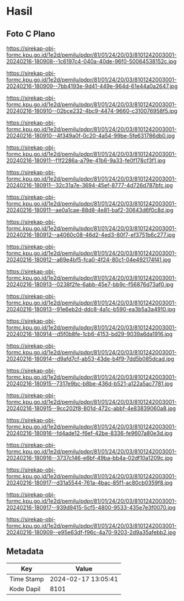# Hasil

## Foto C Plano

https://sirekap-obj-formc.kpu.go.id/1e2d/pemilu/pdpr/81/01/24/20/03/8101242003001-20240216-180908--1c6197c4-040a-40de-96f0-50064538152c.jpg

https://sirekap-obj-formc.kpu.go.id/1e2d/pemilu/pdpr/81/01/24/20/03/8101242003001-20240216-180909--7bb4193e-9d41-449e-964d-61e44a0a2647.jpg

https://sirekap-obj-formc.kpu.go.id/1e2d/pemilu/pdpr/81/01/24/20/03/8101242003001-20240216-180910--02bce232-4bc9-4474-9660-c310076958f5.jpg

https://sirekap-obj-formc.kpu.go.id/1e2d/pemilu/pdpr/81/01/24/20/03/8101242003001-20240216-180910--4f349a0f-0c20-4a54-99be-5fe631786db0.jpg

https://sirekap-obj-formc.kpu.go.id/1e2d/pemilu/pdpr/81/01/24/20/03/8101242003001-20240216-180911--f1f2286a-a79e-41b6-9a33-fe0f178cf3f1.jpg

https://sirekap-obj-formc.kpu.go.id/1e2d/pemilu/pdpr/81/01/24/20/03/8101242003001-20240216-180911--32c31a7e-3694-45ef-8777-4d726d787bfc.jpg

https://sirekap-obj-formc.kpu.go.id/1e2d/pemilu/pdpr/81/01/24/20/03/8101242003001-20240216-180911--ae0a1cae-88d8-4e81-baf2-30643d6f0c8d.jpg

https://sirekap-obj-formc.kpu.go.id/1e2d/pemilu/pdpr/81/01/24/20/03/8101242003001-20240216-180912--a4060c08-46d2-4ed3-80f7-ef3751b6c277.jpg

https://sirekap-obj-formc.kpu.go.id/1e2d/pemilu/pdpr/81/01/24/20/03/8101242003001-20240216-180912--a69e4bf5-fca0-4f24-80c1-04e492174f41.jpg

https://sirekap-obj-formc.kpu.go.id/1e2d/pemilu/pdpr/81/01/24/20/03/8101242003001-20240216-180913--0238f2fe-6abb-45e7-bb9c-f56876d73af0.jpg

https://sirekap-obj-formc.kpu.go.id/1e2d/pemilu/pdpr/81/01/24/20/03/8101242003001-20240216-180913--91e6eb2d-ddc8-4a1c-b590-ea3b5a3a4910.jpg

https://sirekap-obj-formc.kpu.go.id/1e2d/pemilu/pdpr/81/01/24/20/03/8101242003001-20240216-180914--d5f0b8fe-1cb6-4153-bd29-9039a6da1916.jpg

https://sirekap-obj-formc.kpu.go.id/1e2d/pemilu/pdpr/81/01/24/20/03/8101242003001-20240216-180914--d9afd7cf-ab53-43de-b4f9-7dd5b085dcad.jpg

https://sirekap-obj-formc.kpu.go.id/1e2d/pemilu/pdpr/81/01/24/20/03/8101242003001-20240216-180915--7317e9bc-b8be-436d-b521-a122a5ac7781.jpg

https://sirekap-obj-formc.kpu.go.id/1e2d/pemilu/pdpr/81/01/24/20/03/8101242003001-20240216-180915--9cc202f8-801d-472c-abbf-4e83839060a8.jpg

https://sirekap-obj-formc.kpu.go.id/1e2d/pemilu/pdpr/81/01/24/20/03/8101242003001-20240216-180916--fd4ade12-f6ef-42be-8336-fe9607a80e3d.jpg

https://sirekap-obj-formc.kpu.go.id/1e2d/pemilu/pdpr/81/01/24/20/03/8101242003001-20240216-180916--3737c146-e6bf-49ba-bb4a-02df10a1209c.jpg

https://sirekap-obj-formc.kpu.go.id/1e2d/pemilu/pdpr/81/01/24/20/03/8101242003001-20240216-180917--d31a5544-761a-4bac-85f1-ac80cb0359f8.jpg

https://sirekap-obj-formc.kpu.go.id/1e2d/pemilu/pdpr/81/01/24/20/03/8101242003001-20240216-180917--939d9415-5cf5-4800-9533-435e7e3f0070.jpg

https://sirekap-obj-formc.kpu.go.id/1e2d/pemilu/pdpr/81/01/24/20/03/8101242003001-20240216-180909--e95e63df-f96c-4a70-9203-2d9a35afebb2.jpg


## Metadata

| Key        | Value               |
| ---------- | ------------------- |
| Time Stamp | 2024-02-17 13:05:41 |
| Kode Dapil | 8101                |



